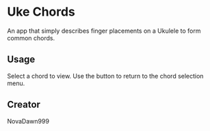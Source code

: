 # Uke Chords

An app that simply describes finger placements on a Ukulele to form common chords.

## Usage

Select a chord to view.
Use the button to return to the chord selection menu.

## Creator

NovaDawn999
